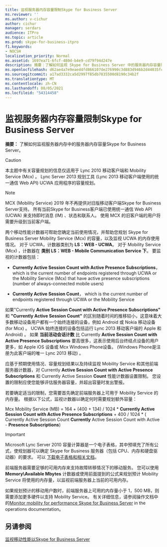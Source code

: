 ```yaml
---
title: 监视服务器内存容量限制Skype for Business Server
ms.reviewer: ''
ms.author: v-cichur
author: cichur
manager: serdars
audience: ITPro
ms.topic: article
ms.prod: skype-for-business-itpro
f1.keywords:
- NOCSH
localization_priority: Normal
ms.assetid: 1697ea71-6fcf-480d-b4e9-cd79f94d247e
description: 摘要：了解如何监视 Skype for Business Server 中的服务器内存容量限制。
ms.openlocfilehash: d62ae4a7e9eaed4fd866107de276990c3d883d946b2d44035fcac4fa47b69e61
ms.sourcegitcommit: a17ad3332ca5d2997f85db7835500d8190c34b2f
ms.translationtype: MT
ms.contentlocale: zh-CN
ms.lasthandoff: 08/05/2021
ms.locfileid: "54314458"
---
```

# <a name="monitor-for-server-memory-capacity-limits-in-skype-for-business-server"></a>监视服务器内存容量限制Skype for Business Server
 
**摘要：** 了解如何监视服务器内存中的服务器内存容量Skype for Business Server。
  
> [!CAUTION]
> 本主题中有关容量规划的信息仅适用于 Lync 2010 移动客户端和 Mobility Service (Mcx) 。 Lync Server 2013 规划工具 (Lync 2013 移动客户端使用的统一通信 Web API) UCWA 应用程序的容量规划。 

> [!NOTE]
> MCX (Mobility Service) 2019 年不再提供对旧版移动客户端Skype for Business Server支持。 所有当前Skype for Business客户端已使用统一通信 Web API (UCWA) 来支持即时消息 (IM) 、状态和联系人。 使用 MCX 的旧客户端的用户将需要升级到当前客户端。
  
两个移动性能计数器可帮助您确定当前使用情况，并帮助您规划 Skype for Business Server Mobility Service (Mcx) 的容量，以及监视 UCWA 的内存使用情况。 对于 UCWA，计数器类别为 **LS：WEB - UCWA**。 对于 Mobility Service (Mcx) ，计数器在 **类别 LS：WEB - Mobile Communication Service 下**。 要监视的计数器包括：
  
- **Currently Active Session Count with Active Presence Subscriptions**， which is the current number of endpoints registered through UCWA or the Mobility Service (Mcx) that have active presence subscriptions (number of always-connected mobile users) 
    
- **Currently Active Session Count**， which is the current number of endpoints registered through UCWA or the Mobility Service
    
如果"Currently **Active Session Count with Active Presence Subscriptions"** 和 **"Currently Active Session Count"** 的区别随着时间的推移较小，这意味着大多数移动设备用户都有一个始终连接的设备，例如 Android 或 Nokia 移动设备 (for Mcx) 。 UCWA 始终连接的设备包括运行 Lync 2013 移动客户端的 Apple 和 Android) 。 如果 **当前活动会话计数** 比 Currently **Active Session Count with Active Presence Subscriptions** 要高很多，这表示使用后台终结点设备的用户更多，如 Apple iOS 设备或 Mcx Windows Phone设备。  (Windows Phone是注册为此客户端的唯一 Lync 2013 移动) 。
  
应基于预期使用情况、容量规划结果以及持续监视 Mobility Service 和其他前端服务器计数器，对 Currently **Active Session Count with Active Presence Subscriptions** 和 Currently Active Session **Count** 性能计数器设置限制。 您设置的限制应使您能够评估服务器容量，并超出容量时发出警报。
  
若要确定适当的限制，您需要首先确定前端服务器上可用于 Mobility Service 的内存量。 根据以下公式，监视计数器以确定何时需要规划额外容量：
  
Mcx Mobility Service (MB) = 164 + (400 + 134) / 1024 * **Currently Active Session Count with Active Presence Subscriptions** + 400 / 1024 * ( Currently Active Session Count **Currently** Active Session Count with Active  -  **Presence Subscriptions**) 
  
> [!IMPORTANT]
> Microsoft Lync Server 2010 容量计算器是一个电子表格，其中预填充了所有公式，使规划器可以确定 Skype for Business 服务器（包括 CPU、内存和硬盘驱动器）的要求。 可以 [下载电子表格和相关文档](https://go.microsoft.com/fwlink/p/?LinkID=212657)。 
  
前端服务器需要足够的可用内存来支持故障转移情况下的移动服务。 您可以使用 **Memory\Available Mbytes** 计数器或使用前面提到的公式来规划预计 Mobility Service 将使用的内存量，以监视前端服务器上当前的可用内存。
  
如果规划预计的移动用户数时，前端服务器上可用的内存量小于 1，500 MB，则需要添加更多硬件以支持 Mobility Service。 有关详细信息，请参阅操作文档中的[Monitor mobility for performance Skype for Business Server](monitor-mobility-performance.md) in the operations documentation。
  
## <a name="see-also"></a>另请参阅

[监视移动性能以Skype for Business Server](monitor-mobility-performance.md)
